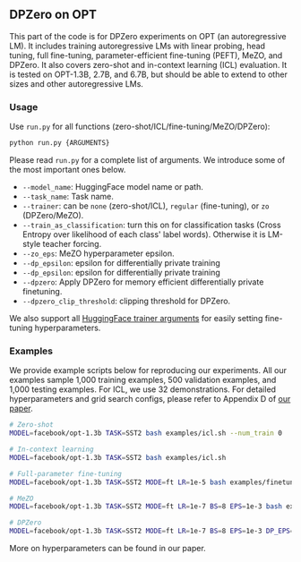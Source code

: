 ## DPZero on OPT

This part of the code is for DPZero experiments on OPT (an autoregressive LM). 
It includes training autoregressive LMs with linear probing, head tuning, full fine-tuning, parameter-efficient fine-tuning (PEFT), MeZO, and DPZero. 
It also covers zero-shot and in-context learning (ICL) evaluation. It is tested on OPT-1.3B, 2.7B, and 6.7B, but should be able to extend to other sizes and other autoregressive LMs.


### Usage

Use `run.py` for all functions (zero-shot/ICL/fine-tuning/MeZO/DPZero):

```bash
python run.py {ARGUMENTS}
```

Please read `run.py` for a complete list of arguments. We introduce some of the most important ones below.
* `--model_name`: HuggingFace model name or path.
* `--task_name`: Task name.
* `--trainer`: can be `none` (zero-shot/ICL), `regular` (fine-tuning), or `zo` (DPZero/MeZO).
* `--train_as_classification`: turn this on for classification tasks (Cross Entropy over likelihood of each class' label words). Otherwise it is LM-style teacher forcing.
* `--zo_eps`: MeZO hyperparameter epsilon.
* `--dp_epsilon`: epsilon for differentially private training 
* `--dp_epsilon`: epsilon for differentially private training 
* `--dpzero`: Apply DPZero for memory efficient differentially private finetuning.
* `--dpzero_clip_threshold`: clipping threshold for DPZero.


We also support all [HuggingFace trainer arguments](https://github.com/huggingface/transformers/blob/main/src/transformers/training_args.py) for easily setting fine-tuning hyperparameters.

### Examples
We provide example scripts below for reproducing our experiments. All our examples sample 1,000 training examples, 500 validation examples, and 1,000 testing examples. For ICL, we use 32 demonstrations. For detailed hyperparameters and grid search configs, please refer to Appendix D of [our paper](https://arxiv.org/pdf/2305.17333.pdf).
```bash
# Zero-shot
MODEL=facebook/opt-1.3b TASK=SST2 bash examples/icl.sh --num_train 0

# In-context learning
MODEL=facebook/opt-1.3b TASK=SST2 bash examples/icl.sh 

# Full-parameter fine-tuning
MODEL=facebook/opt-1.3b TASK=SST2 MODE=ft LR=1e-5 bash examples/finetune.sh

# MeZO
MODEL=facebook/opt-1.3b TASK=SST2 MODE=ft LR=1e-7 BS=8 EPS=1e-3 bash examples/mezo.sh

# DPZero
MODEL=facebook/opt-1.3b TASK=SST2 MODE=ft LR=1e-7 BS=8 EPS=1e-3 DP_EPS=6.0 DP_CLIP=300 bash examples/dpzero.sh
```

More on hyperparameters can be found in our paper.
